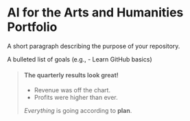 # AI for the Arts and Humanities Portfolio
A short paragraph describing the purpose of your repository.


A bulleted list of goals (e.g., - Learn GitHub basics)
> #### The quarterly results look great!
>
> - Revenue was off the chart.
> - Profits were higher than ever.
>
>  *Everything* is going according to **plan**.
